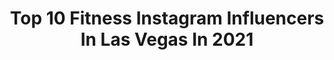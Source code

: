 ---
title: Top 10 Fitness Instagram Influencers In Las Vegas In 2021
description: >-
  Find top fitness Instagram influencers in Las Vegas in 2021. Most popular hashtags: #lasvegas #fitness #vegas.
platform: Instagram
hits: 260
text_top: Discover the top-rated Instagram profiles on inBeat.
text_bottom: Our database has 260 Instagram influencers like this in Las Vegas, United States for you to contact.
profiles:
  - username: "princessmayaward"
    fullname: >-
      ✧ MISS BRAZIL MODEL 2016 ✧
    bio: >-
      Fitness ⋆ Model ⋆ Dancer 📍Las Vegas 📸 Natural body 🇧🇷 Made in Brazil
    location: "United States"
    followers: 28726
    engagement: 216
    commentsToLikes: 0.043209
    id: ck6tsfoz64i8c0j71boiydyyk
    verified: false
    hashtags: "#fitness, #lasvegas, #model, #likeforlike"
  - username: "anna_ivaseva"
    fullname: >-
      Anna Ivaseva
    bio: >-
      Circus performer handbalancing/hand to hand. Love life and love what I do❣️ 𝔹𝕠𝕠𝕜 𝕗𝕠𝕣 𝕙𝕒𝕟𝕕𝕤𝕥𝕒𝕟𝕕 𝕔𝕝𝕒𝕤𝕤𝕖𝕤🤸‍♀️ 📍Las Vegas
    location: "United States"
    followers: 28917
    engagement: 588
    commentsToLikes: 0.020067
    id: ck8t0g926ryl50j78e5dubucd
    verified: false
    hashtags: "#training, #circuseveryday, #yoga, #gym"
  - username: "dulcebrow"
    fullname: >-
      𝐃𝐔𝐋𝐂𝐄 𝐁𝐑𝐎𝐖𝐒 🤍 𝑆𝐴𝐿𝑂𝑁 𝑂𝑊𝑁𝐸𝑅
    bio: >-
      𝐎𝐌𝐁𝐑𝐄 𝐁𝐑𝐎𝐖𝐒 | 𝐌𝐈𝐂𝐑𝐎𝐒𝐇𝐀𝐃𝐈𝐍𝐆 | 𝐿𝐴𝑇𝐼𝑁𝐴 𝑂𝑊𝑁𝐸𝐷 𝑶𝒇𝒇𝒊𝒄𝒊𝒂𝒍 𝑺𝒂𝒍𝒐𝒏 𝑷𝒂𝒈𝒆 #DULCEBROWS 𝐁𝐎𝐎𝐊 𝐎𝐍𝐋𝐈𝐍𝐄⤵️
    location: "United States"
    followers: 18544
    engagement: 1009
    commentsToLikes: 0.008904
    id: ck9wft7n3qfhu0j787vnciv90
    verified: false
    hashtags: "#mua, #seattletattooartist, #lasvegasmicroblading, #bullheadcity"
  - username: "audreyonair"
    fullname: >-
      AUDREY DRAKE
    bio: >-
      little bit alt⚡️little bit pop @daveandmahoney show @alt1075lv Vegas @alt949radio San Diego + More!! southern girl, but the west coast claimed me📍
    location: "United States"
    followers: 6548
    engagement: 1826
    commentsToLikes: 0.057175
    id: ck9wdi49xfqbu0j78qlyxkfwv
    verified: false
    hashtags: "#happy, #hi, #outdoors, #vegaslife"
  - username: "shiannjanay"
    fullname: >-
      Shiann Lewis
    bio: >-
      She-Ann...not Shy-Ann✨ Wine | Food | Fitness 📍Las Vegas |🌹Bach24
    location: "United States"
    followers: 12140
    engagement: 382
    commentsToLikes: 0.026724
    id: ckap5fcr9bf7r0i78c6fr9l1x
    verified: false
    hashtags: "#cheerstothat, #cheerstofall, #cheershealth"
  - username: "laurenfogle10"
    fullname: >-
      lauren fogle
    bio: >-
      Las Vegas based athlete, model, weirdo, nerd, cat lady, Tom boy, rocker chiiiiiick.
    location: "United States"
    followers: 16839
    engagement: 406
    commentsToLikes: 0.038545
    id: ckap6e1s3fi8n0i78jq34kkp5
    verified: false
    hashtags: "#fitbody, #fallow, #fitnessmodel, #blonde"
  - username: "mrsphysique"
    fullname: >-
      𝗞𝗥𝗬𝗦𝗧𝗬𝗡𝗔 | 𝗪𝗕𝗙𝗙 𝗙𝗜𝗧𝗡𝗘𝗦𝗦 𝗣𝗥𝗢
    bio: >-
      Ｔｈｅ Ｆｒｅｅ Ｍｅｔｈｏｄ 𝐼 𝑒𝓂𝓅𝑜𝓌𝑒𝓇 𝓌𝑜𝓂𝑒𝓃 𝓉𝑜 𝓁𝒾𝓋𝑒 𝒻𝒾𝑒𝓇𝒸𝑒 & 𝒻𝓇𝑒𝑒 •𝙰𝚃𝙷𝙻𝙴𝚃𝙴 𝙲𝙾𝙳𝙴:𝙼𝚁𝚂𝙿𝙷𝚈𝚂𝙸𝚀𝚄𝙴 💎@ryderwear 💪🏽@steelsupplements 🌱@foodiefitmealprep 💍@devinphysique
    location: "United States"
    followers: 35075
    engagement: 258
    commentsToLikes: 0.034968
    id: ck8t1cj9sv8ra0j78wffzuok0
    verified: false
    hashtags: "#thefreemethod, #steelathlete, #humor, #tfm"
  - username: "raquelpaaluhi"
    fullname: >-
      
    bio: >-
      9436 W Lake Mead Blvd >> @checkmatlasvegas 👊🏽
    location: "United States"
    followers: 34000
    engagement: 356
    commentsToLikes: 0.036235
    id: ck5hrum5pvib10i11aan91en9
    verified: true
    hashtags: "#jiujitsu, #bjj, #photooftheday, #fitgirl"
  - username: "nickjlv"
    fullname: >-
      Nick Nikolai
    bio: >-
      UNLV 🎓 Pi Kappa Alpha Las Vegas Fitness Enthusiast Follow My Journey 🏈🏂 💏JM
    location: "United States"
    followers: 32449
    engagement: 324
    commentsToLikes: 0.005059
    id: ckap680gtes7z0i783pt77ub6
    verified: false
    hashtags: "#fitness, #muscles, #gains, #instafitness"
  - username: "contoulzii"
    fullname: >-
      Ulziibayar Chimed Sahagun
    bio: >-
      💥 Mother, Wifey, Coach 💥 Cirque Du Soleil Artist 25 years 💥 Alegria (1994-2005) Zumanity (2005 to Present) 💥 Train Contortion in Las Vegas @kstar.lv
    location: "United States"
    followers: 5545
    engagement: 585
    commentsToLikes: 0.028989
    id: ck5q1r4dtcd410i112uoo0iwa
    verified: false
    hashtags: "#handstand, #circus, #vegas, #inspire"
---